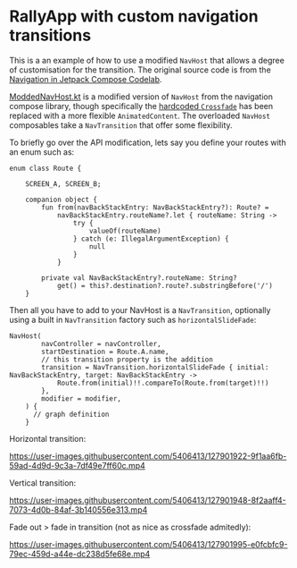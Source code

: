 # RallyApp with custom navigation transitions

This is a an example of how to use a modified `NavHost` that allows a degree of customisation for the transition.
The original source code is from the
[Navigation in Jetpack Compose Codelab](https://developer.android.com/codelabs/jetpack-compose-navigation).

[ModdedNavHost.kt](app/src/main/java/com/example/compose/rally/ModdedNavHost.kt) is a modified version of `NavHost` from the navigation compose library, though specifically the [hardcoded `Crossfade`](https://android.googlesource.com/platform/frameworks/support/+/refs/heads/androidx-main/navigation/navigation-compose/src/main/java/androidx/navigation/compose/NavHost.kt#131) has been replaced with a more flexible `AnimatedContent`. The overloaded `NavHost` composables take a `NavTransition` that offer some flexibility.

To briefly go over the API modification, lets say you define your routes with an enum such as:

```
enum class Route {
    
    SCREEN_A, SCREEN_B;
    
    companion object {
        fun from(navBackStackEntry: NavBackStackEntry?): Route? =
            navBackStackEntry.routeName?.let { routeName: String ->
                try {
                    valueOf(routeName)
                } catch (e: IllegalArgumentException) {
                    null
                }
            }

        private val NavBackStackEntry?.routeName: String?
            get() = this?.destination?.route?.substringBefore('/')
    }
```
Then all you have to add to your NavHost is a `NavTransition`, optionally using a built in `NavTransition` factory such as `horizontalSlideFade`:
```
NavHost(
        navController = navController,
        startDestination = Route.A.name,
        // this transition property is the addition 
        transition = NavTransition.horizontalSlideFade { initial: NavBackStackEntry, target: NavBackStackEntry ->
            Route.from(initial)!!.compareTo(Route.from(target)!!)
        },
        modifier = modifier,
    ) {
      // graph definition
    }
```

Horizontal transition:

https://user-images.githubusercontent.com/5406413/127901922-9f1aa6fb-59ad-4d9d-9c3a-7df49e7ff60c.mp4

Vertical transition:

https://user-images.githubusercontent.com/5406413/127901948-8f2aaff4-7073-4d0b-84af-3b140556e313.mp4

Fade out > fade in transition (not as nice as crossfade admitedly):

https://user-images.githubusercontent.com/5406413/127901995-e0fcbfc9-79ec-459d-a44e-dc238d5fe68e.mp4

